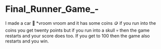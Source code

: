 # Final_Runner_Game_-
I made a car 🚗 *vroom vroom and it has some coins 🪙 if you run into the coins you get twenty points but if you run into a skull 💀 then the game restarts and your score does too. If you get to 100 then the game also restarts and you win. 
